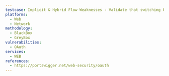```yaml
---
testcase: Implicit & Hybrid Flow Weaknesses - Validate that switching between flow types (response_type manipulation) doesn't allow privilege escalation or token leakage. Web (HTTP/HTTPS) service
platforms: 
  - Web
  - Network
methodology: 
  - BlackBox
  - GreyBox
vulnerabilities:
  - OAuth
services:
  - WEB
references:
  - https://portswigger.net/web-security/oauth
---
```


